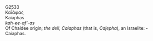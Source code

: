 <body>
  <p>G2533<br>  Καΐάφας  <br> Kaiaphas  <br><i>kah-ee-af‘-as </i><br>Of Chaldee origin; <i>the</i> <i>dell</i>; <i>Caiaphas</i> (that is, <i>Cajepha</i>), an Israelite: - Caiaphas.<br></p>
 </body>